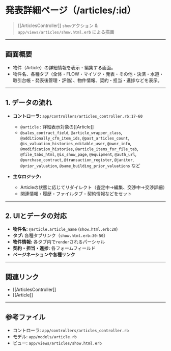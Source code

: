 # 発表詳細ページ（/articles/:id）

> [[ArticlesController]] `show`アクション & `app/views/articles/show.html.erb` による描画

---

## 画面概要

- 物件（Article）の詳細情報を表示・編集する画面。
- 物件名、各種タブ（全体・FLOW・マイソク・発表・その他・決済・水道・取引台帳・発表後管理・評価）、物件情報、契約・担当・進捗などを表示。

---

## 1. データの流れ

- **コントローラ:** `app/controllers/articles_controller.rb:17-60`
    - `@article` : 詳細表示対象の[[Article]]
    - `@sales_contract_field`, `@article_wrapper_class`, `@additionally_cfm_item_ids`, `@past_articles_count`, `@is_valuation_histories_editable_user`, `@ownr_info`, `@modification_histories`, `@article_items_for_file_tab`, `@file_tabs_html`, `@is_show_page`, `@equipment`, `@auth_url`, `@purchase_contract`, `@transaction_register`, `@janitor`, `@prior_valuation`, `@same_building_prior_valuations` など

- **主なロジック:**
    - Articleの状態に応じてリダイレクト（査定中→編集、交渉中→交渉詳細）
    - 関連情報・履歴・ファイルタブ・契約情報などをセット

---

## 2. UIとデータの対応

- **物件名:** `@article.article_name` (`show.html.erb:20`)
- **タブ:** 各種タブリンク（`show.html.erb:30-50`）
- **物件情報:** 各タブ内で`render`されるパーシャル
- **契約・担当・進捗:** 各フォームフィールド
- **ページネーションや各種リンク**

---

## 関連リンク
- [[ArticlesController]]
- [[Article]]

---

## 参考ファイル
- コントローラ: `app/controllers/articles_controller.rb`
- モデル: `app/models/article.rb`
- ビュー: `app/views/articles/show.html.erb` 